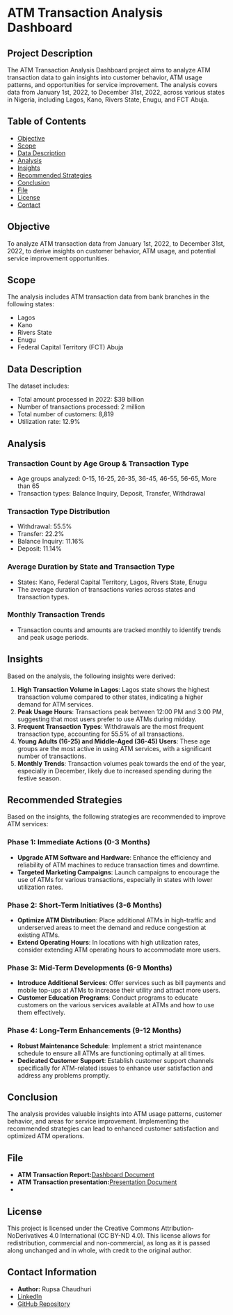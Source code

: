 # ATM Transaction Analysis Dashboard

## Project Description

The ATM Transaction Analysis Dashboard project aims to analyze ATM transaction data to gain insights into customer behavior, ATM usage patterns, and opportunities for service improvement. The analysis covers data from January 1st, 2022, to December 31st, 2022, across various states in Nigeria, including Lagos, Kano, Rivers State, Enugu, and FCT Abuja.

## Table of Contents

- [Objective](#objective)
- [Scope](#scope)
- [Data Description](#data-description)
- [Analysis](#analysis)
- [Insights](#insights)
- [Recommended Strategies](#recommended-strategies)
- [Conclusion](#conclusion)
- [File](#file)
- [License](#license)
- [Contact](#contact-information)

## Objective

To analyze ATM transaction data from January 1st, 2022, to December 31st, 2022, to derive insights on customer behavior, ATM usage, and potential service improvement opportunities.

## Scope

The analysis includes ATM transaction data from bank branches in the following states:
- Lagos
- Kano
- Rivers State
- Enugu
- Federal Capital Territory (FCT) Abuja

## Data Description

The dataset includes:
- Total amount processed in 2022: $39 billion
- Number of transactions processed: 2 million
- Total number of customers: 8,819
- Utilization rate: 12.9%

## Analysis

### Transaction Count by Age Group & Transaction Type
- Age groups analyzed: 0-15, 16-25, 26-35, 36-45, 46-55, 56-65, More than 65
- Transaction types: Balance Inquiry, Deposit, Transfer, Withdrawal

### Transaction Type Distribution
- Withdrawal: 55.5%
- Transfer: 22.2%
- Balance Inquiry: 11.16%
- Deposit: 11.14%

### Average Duration by State and Transaction Type
- States: Kano, Federal Capital Territory, Lagos, Rivers State, Enugu
- The average duration of transactions varies across states and transaction types.

### Monthly Transaction Trends
- Transaction counts and amounts are tracked monthly to identify trends and peak usage periods.

## Insights

Based on the analysis, the following insights were derived:

1. **High Transaction Volume in Lagos**: Lagos state shows the highest transaction volume compared to other states, indicating a higher demand for ATM services.
2. **Peak Usage Hours**: Transactions peak between 12:00 PM and 3:00 PM, suggesting that most users prefer to use ATMs during midday.
3. **Frequent Transaction Types**: Withdrawals are the most frequent transaction type, accounting for 55.5% of all transactions.
4. **Young Adults (16-25) and Middle-Aged (36-45) Users**: These age groups are the most active in using ATM services, with a significant number of transactions.
5. **Monthly Trends**: Transaction volumes peak towards the end of the year, especially in December, likely due to increased spending during the festive season.

## Recommended Strategies

Based on the insights, the following strategies are recommended to improve ATM services:

### Phase 1: Immediate Actions (0-3 Months)
- **Upgrade ATM Software and Hardware**: Enhance the efficiency and reliability of ATM machines to reduce transaction times and downtime.
- **Targeted Marketing Campaigns**: Launch campaigns to encourage the use of ATMs for various transactions, especially in states with lower utilization rates.

### Phase 2: Short-Term Initiatives (3-6 Months)
- **Optimize ATM Distribution**: Place additional ATMs in high-traffic and underserved areas to meet the demand and reduce congestion at existing ATMs.
- **Extend Operating Hours**: In locations with high utilization rates, consider extending ATM operating hours to accommodate more users.

### Phase 3: Mid-Term Developments (6-9 Months)
- **Introduce Additional Services**: Offer services such as bill payments and mobile top-ups at ATMs to increase their utility and attract more users.
- **Customer Education Programs**: Conduct programs to educate customers on the various services available at ATMs and how to use them effectively.

### Phase 4: Long-Term Enhancements (9-12 Months)
- **Robust Maintenance Schedule**: Implement a strict maintenance schedule to ensure all ATMs are functioning optimally at all times.
- **Dedicated Customer Support**: Establish customer support channels specifically for ATM-related issues to enhance user satisfaction and address any problems promptly.

## Conclusion

The analysis provides valuable insights into ATM usage patterns, customer behavior, and areas for service improvement. Implementing the recommended strategies can lead to enhanced customer satisfaction and optimized ATM operations.

## File
- **ATM Transaction Report:**[Dashboard Document](./Atm%20Dashboard.pdf)
- **ATM Transaction presentation:**[Presentation Document](./Atm%20presentation.pdf)
- 
## License
This project is licensed under the Creative Commons Attribution-NoDerivatives 4.0 International (CC BY-ND 4.0). This license allows for redistribution, commercial and non-commercial, as long as it is passed along unchanged and in whole, with credit to the original author.

## Contact Information
- **Author:** Rupsa Chaudhuri
- [LinkedIn](https://www.linkedin.com/in/rupsa-chaudhuri/)
- [GitHub Repository](https://github.com/rupsa723?tab=repositories)

 
